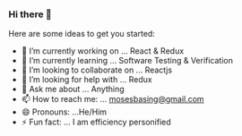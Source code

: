 ### Hi there 👋


Here are some ideas to get you started:

- 🔭 I’m currently working on ...  React & Redux
- 🌱 I’m currently learning ... Software Testing & Verification
- 👯 I’m looking to collaborate on ... Reactjs
- 🤔 I’m looking for help with ... Redux
- 💬 Ask me about ... Anything
- 📫 How to reach me: ... mosesbasing@gmail.com
- 😄 Pronouns: ...He/Him
- ⚡ Fun fact: ... I am efficiency personified 

